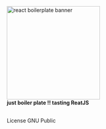 <img src="https://facebook.github.io/react/img/logo.svg" height="250" width="250" alt="react boilerplate banner"/>

<br />

<div><strong>just boiler plate !! tasting ReatJS</strong></div>

<br />



License GNU Public
